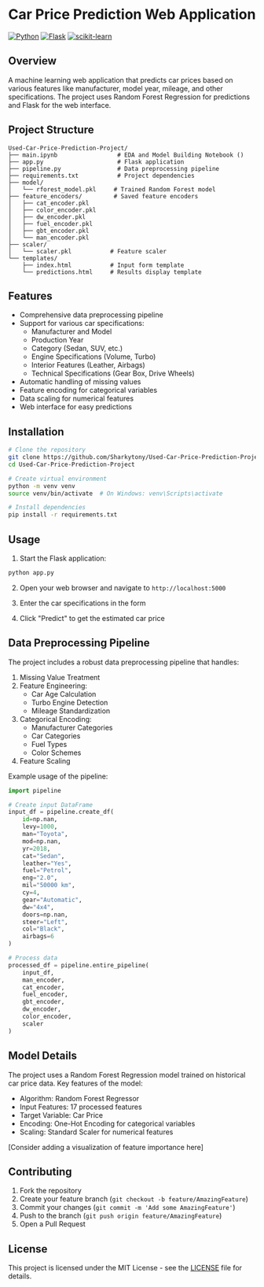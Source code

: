 # Car Price Prediction Web Application

[![Python](https://img.shields.io/badge/Python-3.7+-blue.svg)](https://www.python.org/downloads/)
[![Flask](https://img.shields.io/badge/Flask-2.0+-green.svg)](https://flask.palletsprojects.com/)
[![scikit-learn](https://img.shields.io/badge/scikit--learn-0.24+-red.svg)](https://scikit-learn.org/)

## Overview
A machine learning web application that predicts car prices based on various features like manufacturer, model year, mileage, and other specifications. The project uses Random Forest Regression for predictions and Flask for the web interface.

## Project Structure
```
Used-Car-Price-Prediction-Project/
├── main.ipynb                 # EDA and Model Building Notebook ()
├── app.py                     # Flask application
├── pipeline.py                # Data preprocessing pipeline
├── requirements.txt           # Project dependencies
├── model/
│   └── rforest_model.pkl     # Trained Random Forest model
├── feature_encoders/         # Saved feature encoders
│   ├── cat_encoder.pkl
│   ├── color_encoder.pkl
│   ├── dw_encoder.pkl
│   ├── fuel_encoder.pkl
│   ├── gbt_encoder.pkl
│   └── man_encoder.pkl
├── scaler/
│   └── scaler.pkl           # Feature scaler
└── templates/
    ├── index.html           # Input form template
    └── predictions.html     # Results display template
```

## Features
- Comprehensive data preprocessing pipeline
- Support for various car specifications:
  - Manufacturer and Model
  - Production Year
  - Category (Sedan, SUV, etc.)
  - Engine Specifications (Volume, Turbo)
  - Interior Features (Leather, Airbags)
  - Technical Specifications (Gear Box, Drive Wheels)
- Automatic handling of missing values
- Feature encoding for categorical variables
- Data scaling for numerical features
- Web interface for easy predictions

## Installation

```bash
# Clone the repository
git clone https://github.com/Sharkytony/Used-Car-Price-Prediction-Project.git
cd Used-Car-Price-Prediction-Project

# Create virtual environment
python -m venv venv
source venv/bin/activate  # On Windows: venv\Scripts\activate

# Install dependencies
pip install -r requirements.txt
```

## Usage

1. Start the Flask application:
```bash
python app.py
```

2. Open your web browser and navigate to `http://localhost:5000`

3. Enter the car specifications in the form

4. Click "Predict" to get the estimated car price

## Data Preprocessing Pipeline

The project includes a robust data preprocessing pipeline that handles:

1. Missing Value Treatment
2. Feature Engineering:
   - Car Age Calculation
   - Turbo Engine Detection
   - Mileage Standardization
3. Categorical Encoding:
   - Manufacturer Categories
   - Car Categories
   - Fuel Types
   - Color Schemes
4. Feature Scaling

Example usage of the pipeline:

```python
import pipeline

# Create input DataFrame
input_df = pipeline.create_df(
    id=np.nan, 
    levy=1000, 
    man="Toyota", 
    mod=np.nan,
    yr=2018,
    cat="Sedan",
    leather="Yes",
    fuel="Petrol",
    eng="2.0",
    mil="50000 km",
    cy=4,
    gear="Automatic",
    dw="4x4",
    doors=np.nan,
    steer="Left",
    col="Black",
    airbags=6
)

# Process data
processed_df = pipeline.entire_pipeline(
    input_df,
    man_encoder,
    cat_encoder,
    fuel_encoder,
    gbt_encoder,
    dw_encoder,
    color_encoder,
    scaler
)
```

## Model Details

The project uses a Random Forest Regression model trained on historical car price data. Key features of the model:

- Algorithm: Random Forest Regressor
- Input Features: 17 processed features
- Target Variable: Car Price
- Encoding: One-Hot Encoding for categorical variables
- Scaling: Standard Scaler for numerical features

[Consider adding a visualization of feature importance here]

## Contributing

1. Fork the repository
2. Create your feature branch (`git checkout -b feature/AmazingFeature`)
3. Commit your changes (`git commit -m 'Add some AmazingFeature'`)
4. Push to the branch (`git push origin feature/AmazingFeature`)
5. Open a Pull Request

## License

This project is licensed under the MIT License - see the [LICENSE](LICENSE) file for details.
